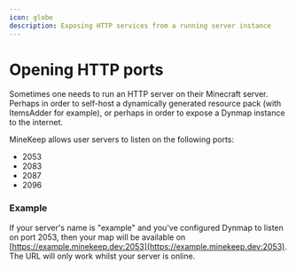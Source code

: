```yaml
---
icon: globe
description: Exposing HTTP services from a running server instance
---
```


# Opening HTTP ports

Sometimes one needs to run an HTTP server on their Minecraft server. Perhaps in order to self-host a dynamically generated resource pack (with ItemsAdder for example), or perhaps in order to expose a Dynmap instance to the internet.

MineKeep allows user servers to listen on the following ports:

* 2053
* 2083
* 2087
* 2096

### Example

If your server's name is "example" and you've configured Dynmap to listen on port 2053, then your map will be available on [https://example.minekeep.dev:2053](https://example.minekeep.dev:2053). The URL will only work whilst your server is online.
